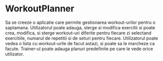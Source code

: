 # WorkoutPlanner


Sa se creeze o aplicatie care permite gestionarea workout-urilor pentru o saptamana.
Utilizatorul poate adauga, sterge si modifica exercitii si poate crea, modifica, si sterge workout-uri 
diferite pentru fiecare zi selectand exercitiile, numarul de repetitii si de seturi pentru fiecare. 
Utilizatorul poate vedea o lista cu workout-urile de facut astazi, si poate sa le marcheze ca facute.
Trainer-ul poate adauga planuri predefinite pe care le vede orice utilizator.
